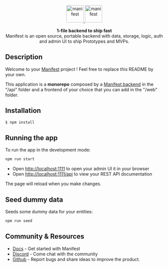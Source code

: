 <br>
<p align="center">
  <a href="https://manifest.build/#gh-light-mode-only">
    <img alt="manifest" src="https://manifest.build/assets/images/logo-transparent.svg" height="55px" alt="Manifest logo" title="Manifest - A backend so simple that it fits in a YAML file" />
  </a>
  <a href="https://manifest.build/#gh-dark-mode-only">
    <img alt="manifest" src="https://manifest.build/assets/images/logo-light.svg" height="55px" alt="Manifest logo" title="Manifest - A backend so simple that it fits in a YAML file" />
  </a>
</p>

<p align='center'>
<strong>1-file backend to ship fast</strong> <br> <span>Manifest is an open source, portable backend with data, storage, logic, auth and admin UI to ship Prototypes and MVPs.
</span>

## Description

Welcome to your [Manifest](https://github.com/mnfst/manifest) project ! Feel free to replace this README by your own.

This application is a **monorepo** composed by a [Manifest backend](https://github.com/mnfst/manifest) in the "/api" folder and a frontend of your choice that you can add in the "/web" folder.

## Installation

```bash
$ npm install
```

## Running the app

To run the app in the development mode:

```bash
npm run start
```

- Open [http://localhost:1111](http://localhost:1111) to open your admin UI it in your browser
- Open [http://localhost:1111/api](http://localhost:111/api) to view your REST API documentation

The page will reload when you make changes.

## Seed dummy data

Seeds some dummy data for your entities:

```bash
npm run seed
```

## Community & Resources

- [Docs](https://manifest.build/docs) - Get started with Manifest
- [Discord](https://discord.gg/FepAked3W7) - Come chat with the community
- [Github](https://github.com/mnfst/manifest/issues) - Report bugs and share ideas to improve the product.
